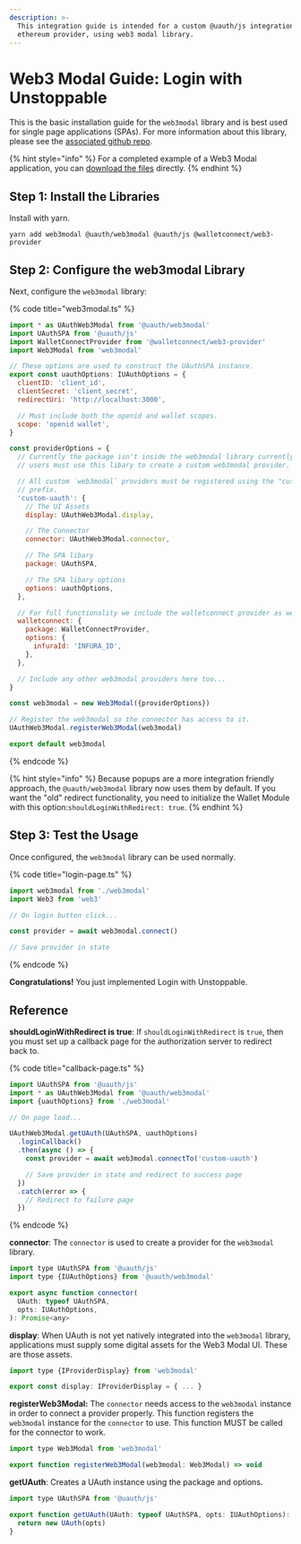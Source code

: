 ```yaml
---
description: >-
  This integration guide is intended for a custom @uauth/js integration, with
  ethereum provider, using web3 modal library.
---
```


# Web3 Modal Guide: Login with Unstoppable

This is the basic installation guide for the `web3modal` library and is best used for single page applications (SPAs). For more information about this library, please see the [associated github repo](https://github.com/unstoppabledomains/uauth/tree/main/packages/web3modal).

{% hint style="info" %}
For a completed example of a Web3 Modal application, you can [download the files](https://github.com/unstoppabledomains/uauth/blob/main/examples/web3modal/README.md) directly.
{% endhint %}

## Step 1: Install the Libraries

Install with yarn.

```shell
yarn add web3modal @uauth/web3modal @uauth/js @walletconnect/web3-provider
```

## Step 2: Configure the web3modal Library

Next, configure the `web3modal` library:

{% code title="web3modal.ts" %}
```javascript
import * as UAuthWeb3Modal from '@uauth/web3modal'
import UAuthSPA from '@uauth/js'
import WalletConnectProvider from '@walletconnect/web3-provider'
import Web3Modal from 'web3modal'

// These options are used to construct the UAuthSPA instance.
export const uauthOptions: IUAuthOptions = {
  clientID: 'client_id',
  clientSecret: 'client_secret',
  redirectUri: 'http://localhost:3000',

  // Must include both the openid and wallet scopes.
  scope: 'openid wallet',
}

const providerOptions = {
  // Currently the package isn't inside the web3modal library currently. For now,
  // users must use this libary to create a custom web3modal provider.

  // All custom `web3modal` providers must be registered using the "custom-"
  // prefix.
  'custom-uauth': {
    // The UI Assets
    display: UAuthWeb3Modal.display,

    // The Connector
    connector: UAuthWeb3Modal.connector,

    // The SPA libary
    package: UAuthSPA,

    // The SPA libary options
    options: uauthOptions,
  },

  // For full functionality we include the walletconnect provider as well.
  walletconnect: {
    package: WalletConnectProvider,
    options: {
      infuraId: 'INFURA_ID',
    },
  },

  // Include any other web3modal providers here too...
}

const web3modal = new Web3Modal({providerOptions})

// Register the web3modal so the connector has access to it.
UAuthWeb3Modal.registerWeb3Modal(web3modal)

export default web3modal
```
{% endcode %}

{% hint style="info" %}
Because popups are a more integration friendly approach, the `@uauth/web3modal` library now uses them by default. If you want the "old" redirect functionality, you need to initialize the Wallet Module with this option:`shouldLoginWithRedirect: true`.
{% endhint %}

## Step 3: Test the Usage

Once configured, the `web3modal` library can be used normally.

{% code title="login-page.ts" %}
```javascript
import web3modal from './web3modal'
import Web3 from 'web3'

// On login button click...

const provider = await web3modal.connect()

// Save provider in state
```
{% endcode %}

**Congratulations!** You just implemented Login with Unstoppable.

## Reference

**shouldLoginWithRedirect is true**: If `shouldLoginWithRedirect` is `true`, then you must set up a callback page for the authorization server to redirect back to.

{% code title="callback-page.ts" %}
```javascript
import UAuthSPA from '@uauth/js'
import * as UAuthWeb3Modal from '@uauth/web3modal'
import {uauthOptions} from './web3modal'

// On page load...

UAuthWeb3Modal.getUAuth(UAuthSPA, uauthOptions)
  .loginCallback()
  .then(async () => {
    const provider = await web3modal.connectTo('custom-uauth')

    // Save provider in state and redirect to success page
  })
  .catch(error => {
    // Redirect to failure page
  })
```
{% endcode %}

**connector**: The `connector` is used to create a provider for the `web3modal` library.

```javascript
import type UAuthSPA from '@uauth/js'
import type {IUAuthOptions} from '@uauth/web3modal'

export async function connector(
  UAuth: typeof UAuthSPA,
  opts: IUAuthOptions,
): Promise<any>
```

**display**: When UAuth is not yet natively integrated into the `web3modal` library, applications must supply some digital assets for the Web3 Modal UI. These are those assets.

```javascript
import type {IProviderDisplay} from 'web3modal'

export const display: IProviderDisplay = { ... }
```

**registerWeb3Modal:** The `connector` needs access to the `web3modal` instance in order to connect a provider properly. This function registers the `web3modal` instance for the `connector` to use. This function MUST be called for the connector to work.

```javascript
import type Web3Modal from 'web3modal'

export function registerWeb3Modal(web3modal: Web3Modal) => void
```

**getUAuth**: Creates a UAuth instance using the package and options.

```javascript
import type UAuthSPA from '@uauth/js'

export function getUAuth(UAuth: typeof UAuthSPA, opts: IUAuthOptions): UAuth {
  return new UAuth(opts)
}
```

